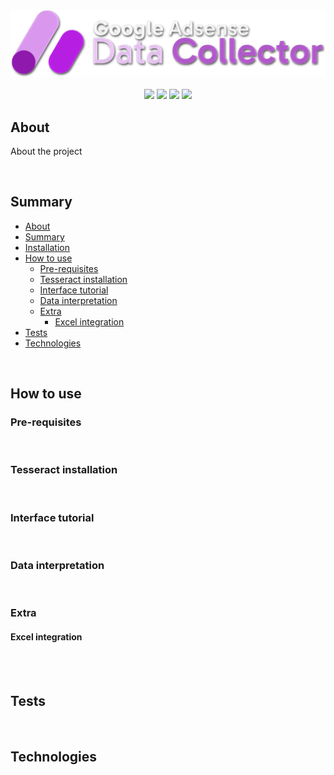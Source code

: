 <h1 width="100%">
  <img src="img/Logo.png" align="center"/>
</h1>
<div class="badges" align="center">
  <img src="https://img.shields.io/static/v1?label=Language&labelColor=D18CE0&message=Python&color=F6F5F2&style=for-the-badge&logo=visualstudiocode"/>
  <img src="https://img.shields.io/static/v1?label=Status&labelColor=D18CE0&message=Finished&color=F6F5F2&style=for-the-badge&logo=github"/>
  <img src="https://img.shields.io/static/v1?label=Version&labelColor=D18CE0&message=1.1.0&color=F6F5F2&style=for-the-badge&logo=vonage"/>
  <img src="https://img.shields.io/static/v1?label=License&labelColor=D18CE0&message=MIT&color=F6F5F2&style=for-the-badge&logo=perforce"/>
</div>
<h2 id="about">About</h2>
<p>
  About the project
</p>
<br/>

<h2 id="summary">Summary</h2>

   * [About](#about)
   * [Summary](#summary)
   * [Installation](#installation)
   * [How to use](#howtouse)
      * [Pre-requisites](#prerequisites)
      * [Tesseract installation](#tesseract_instalation)
      * [Interface tutorial](#interface_tutorial)
      * [Data interpretation](#data_interpretation)
      * [Extra](#extra)
        * [Excel integration](#excel_integration)
   * [Tests](#tests)
   * [Technologies](#technologies)

<br/>
<h2 id="howtouse">How to use</h2>
  <h3 id="prerequisites">Pre-requisites</h3><br/>
  <h3 id="tesseract_instalation">Tesseract installation</h3><br/>
  <h3 id="interface_tutorial">Interface tutorial</h3><br/>
  <h3 id="data_interpretation">Data interpretation</h3><br/>
  <h3 id="extra">Extra</h3>
  <h4 id="excel_integration">Excel integration</h4><br/>

<br/>
<h2 id="tests">Tests</h2>

<br/>
<h2 id="technologies">Technologies</h2>
